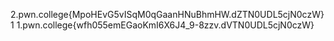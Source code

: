 2.pwn.college{MpoHEvG5vISqM0qGaanHNuBhmHW.dZTN0UDL5cjN0czW}1
1.pwn.college{wfh055emEGaoKmI6X6J4_9-8zzv.dVTN0UDL5cjN0czW}
